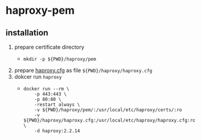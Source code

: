 # haproxy-pem

## installation
1. prepare certificate directory 
    * ```shell
      mkdir -p ${PWD}/haproxy/pem
      ```
2. prepare [haproxy.cfg](resources/haproxy.cfg.md) as file `${PWD}/haproxy/haproxy.cfg`
3. dokcer run `haproxy`
    * ```shell
      docker run --rm \
          -p 443:443 \
          -p 80:80 \
          -restart always \
          -v ${PWD}/haproxy/pem/:/usr/local/etc/haproxy/certs/:ro
          -v ${PWD}/haproxy/haproxy.cfg:/usr/local/etc/haproxy/haproxy.cfg:ro \
          -d haproxy:2.2.14
      ```
